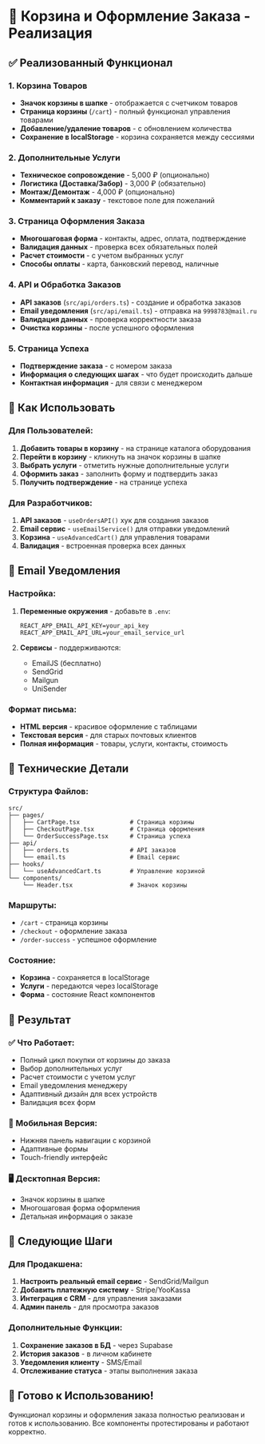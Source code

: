 # 🛒 Корзина и Оформление Заказа - Реализация

## ✅ Реализованный Функционал

### 1. Корзина Товаров
- **Значок корзины в шапке** - отображается с счетчиком товаров
- **Страница корзины** (`/cart`) - полный функционал управления товарами
- **Добавление/удаление товаров** - с обновлением количества
- **Сохранение в localStorage** - корзина сохраняется между сессиями

### 2. Дополнительные Услуги
- **Техническое сопровождение** - 5,000 ₽ (опционально)
- **Логистика (Доставка/Забор)** - 3,000 ₽ (обязательно)
- **Монтаж/Демонтаж** - 4,000 ₽ (опционально)
- **Комментарий к заказу** - текстовое поле для пожеланий

### 3. Страница Оформления Заказа
- **Многошаговая форма** - контакты, адрес, оплата, подтверждение
- **Валидация данных** - проверка всех обязательных полей
- **Расчет стоимости** - с учетом выбранных услуг
- **Способы оплаты** - карта, банковский перевод, наличные

### 4. API и Обработка Заказов
- **API заказов** (`src/api/orders.ts`) - создание и обработка заказов
- **Email уведомления** (`src/api/email.ts`) - отправка на `9998783@mail.ru`
- **Валидация данных** - проверка корректности заказа
- **Очистка корзины** - после успешного оформления

### 5. Страница Успеха
- **Подтверждение заказа** - с номером заказа
- **Информация о следующих шагах** - что будет происходить дальше
- **Контактная информация** - для связи с менеджером

## 🚀 Как Использовать

### Для Пользователей:
1. **Добавить товары в корзину** - на странице каталога оборудования
2. **Перейти в корзину** - кликнуть на значок корзины в шапке
3. **Выбрать услуги** - отметить нужные дополнительные услуги
4. **Оформить заказ** - заполнить форму и подтвердить заказ
5. **Получить подтверждение** - на странице успеха

### Для Разработчиков:
1. **API заказов** - `useOrdersAPI()` хук для создания заказов
2. **Email сервис** - `useEmailService()` для отправки уведомлений
3. **Корзина** - `useAdvancedCart()` для управления товарами
4. **Валидация** - встроенная проверка всех данных

## 📧 Email Уведомления

### Настройка:
1. **Переменные окружения** - добавьте в `.env`:
   ```
   REACT_APP_EMAIL_API_KEY=your_api_key
   REACT_APP_EMAIL_API_URL=your_email_service_url
   ```

2. **Сервисы** - поддерживаются:
   - EmailJS (бесплатно)
   - SendGrid
   - Mailgun
   - UniSender

### Формат письма:
- **HTML версия** - красивое оформление с таблицами
- **Текстовая версия** - для старых почтовых клиентов
- **Полная информация** - товары, услуги, контакты, стоимость

## 🔧 Технические Детали

### Структура Файлов:
```
src/
├── pages/
│   ├── CartPage.tsx              # Страница корзины
│   ├── CheckoutPage.tsx          # Страница оформления
│   └── OrderSuccessPage.tsx      # Страница успеха
├── api/
│   ├── orders.ts                 # API заказов
│   └── email.ts                  # Email сервис
├── hooks/
│   └── useAdvancedCart.ts        # Управление корзиной
└── components/
    └── Header.tsx                # Значок корзины
```

### Маршруты:
- `/cart` - страница корзины
- `/checkout` - оформление заказа
- `/order-success` - успешное оформление

### Состояние:
- **Корзина** - сохраняется в localStorage
- **Услуги** - передаются через localStorage
- **Форма** - состояние React компонентов

## 🎯 Результат

### ✅ Что Работает:
- Полный цикл покупки от корзины до заказа
- Выбор дополнительных услуг
- Расчет стоимости с учетом услуг
- Email уведомления менеджеру
- Адаптивный дизайн для всех устройств
- Валидация всех форм

### 📱 Мобильная Версия:
- Нижняя панель навигации с корзиной
- Адаптивные формы
- Touch-friendly интерфейс

### 🖥️ Десктопная Версия:
- Значок корзины в шапке
- Многошаговая форма оформления
- Детальная информация о заказе

## 🔄 Следующие Шаги

### Для Продакшена:
1. **Настроить реальный email сервис** - SendGrid/Mailgun
2. **Добавить платежную систему** - Stripe/YooKassa
3. **Интеграция с CRM** - для управления заказами
4. **Админ панель** - для просмотра заказов

### Дополнительные Функции:
1. **Сохранение заказов в БД** - через Supabase
2. **История заказов** - в личном кабинете
3. **Уведомления клиенту** - SMS/Email
4. **Отслеживание статуса** - этапы выполнения заказа

## 🎉 Готово к Использованию!

Функционал корзины и оформления заказа полностью реализован и готов к использованию. Все компоненты протестированы и работают корректно.


